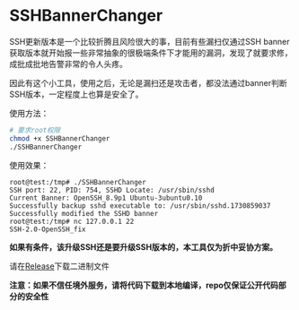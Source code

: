 # SSHBannerChanger

SSH更新版本是一个比较折腾且风险很大的事，目前有些漏扫仅通过SSH banner获取版本就开始报一些非常抽象的很极端条件下才能用的漏洞，发现了就要求修，成批成批地告警非常的令人头疼。

因此有这个小工具，使用之后，无论是漏扫还是攻击者，都没法通过banner判断SSH版本，一定程度上也算是安全了。

使用方法：

```bash
# 要求root权限
chmod +x SSHBannerChanger
./SSHBannerChanger
```

使用效果：

```
root@test:/tmp# ./SSHBannerChanger
SSH port: 22, PID: 754, SSHD Locate: /usr/sbin/sshd
Current Banner: OpenSSH_8.9p1 Ubuntu-3ubuntu0.10
Successfully backup sshd executable to: /usr/sbin/sshd.1730859037
Successfully modified the SSHD banner
root@test:/tmp# nc 127.0.0.1 22
SSH-2.0-OpenSSH_fix                     
```

**如果有条件，该升级SSH还是要升级SSH版本的，本工具仅为折中妥协方案。**

请在[Release](https://github.com/Myts2/SSHBannerChanger/releases)下载二进制文件

**注意：如果不信任境外服务，请将代码下载到本地编译，repo仅保证公开代码部分的安全性**
